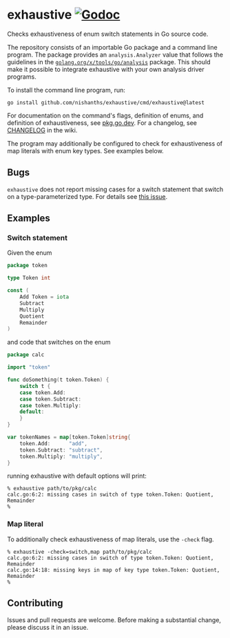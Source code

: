 # exhaustive [![Godoc][godoc-svg]][repo]

Checks exhaustiveness of enum switch statements in Go source code.

The repository consists of an importable Go package and a command line
program. The package provides an `analysis.Analyzer` value that follows
the guidelines in the [`golang.org/x/tools/go/analysis`][xanalysis]
package. This should make it possible to integrate exhaustive with your
own analysis driver programs.

To install the command line program, run:

```
go install github.com/nishanths/exhaustive/cmd/exhaustive@latest
```

For documentation on the command's flags, definition of enums, and
definition of exhaustiveness, see [pkg.go.dev][godoc]. For a changelog,
see [CHANGELOG][changelog] in the wiki.

The program may additionally be configured to check for exhaustiveness
of map literals with enum key types. See examples below.

## Bugs

`exhaustive` does not report missing cases for a switch statement that
switch on a type-parameterized type. For details see [this
issue][issue-typeparam].

## Examples

### Switch statement

Given the enum

```go
package token

type Token int

const (
	Add Token = iota
	Subtract
	Multiply
	Quotient
	Remainder
)
```

and code that switches on the enum

```go
package calc

import "token"

func doSomething(t token.Token) {
	switch t {
	case token.Add:
	case token.Subtract:
	case token.Multiply:
	default:
	}
}

var tokenNames = map[token.Token]string{
	token.Add:      "add",
	token.Subtract: "subtract",
	token.Multiply: "multiply",
}
```

running exhaustive with default options will print:

```
% exhaustive path/to/pkg/calc
calc.go:6:2: missing cases in switch of type token.Token: Quotient, Remainder
%
```

### Map literal

To additionally check exhaustiveness of map literals, use the `-check`
flag.

```
% exhaustive -check=switch,map path/to/pkg/calc
calc.go:6:2: missing cases in switch of type token.Token: Quotient, Remainder
calc.go:14:18: missing keys in map of key type token.Token: Quotient, Remainder
%
```

## Contributing

Issues and pull requests are welcome. Before making a substantial
change, please discuss it in an issue.

[repo]: https://pkg.go.dev/github.com/nishanths/exhaustive
[godoc-svg]: https://pkg.go.dev/badge/github.com/nishanths/exhaustive.svg
[godoc]: https://pkg.go.dev/github.com/nishanths/exhaustive
[xanalysis]: https://pkg.go.dev/golang.org/x/tools/go/analysis
[changelog]: https://github.com/nishanths/exhaustive/wiki/CHANGELOG
[issue-typeparam]: https://github.com/nishanths/exhaustive/issues/31
